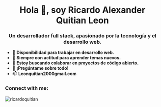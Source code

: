 <h1 align="center">Hola 👋, soy Ricardo Alexander Quitian Leon</h1>
<h3 align="center">Un desarrollador full stack, apasionado por la tecnología y el desarrollo web.</h3>

- 🔭 **Disponibilidad para trabajar en desarrollo web.**
- 🌱 **Siempre con actitud para aprender temas nuevos.**
- 👯 **Estoy buscando colaborar en proyectos de código abierto.**
- 💬 **¡Pregúntame sobre todo!**
- 📫 **Leonquitian2000gmail.com**

<h3 align="left">Connect with me:</h3>
<p align="left">
</p>

<p><img align="left" src="https://github-readme-stats.vercel.app/api/top-langs?username=ricardoquitian&show_icons=true&locale=en&layout=compact" alt="ricardoquitian" /></p>
